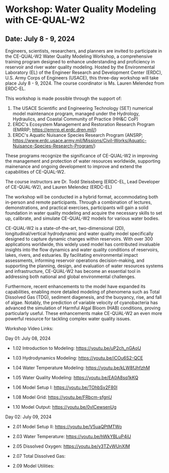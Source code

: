 # Workshop: Water Quality Modeling with CE-QUAL-W2

## Date: July 8 - 9, 2024

Engineers, scientists, researchers, and planners are invited to participate in the CE-QUAL-W2 Water Quality Modeling Workshop, a comprehensive training program designed to enhance understanding and proficiency in reservoir and river water quality modeling. Hosted by the Environmental Laboratory (EL) of the Engineer Research and Development Center (ERDC), U.S. Army Corps of Engineers (USACE), this three-day workshop will take place July 8 - 9, 2024. The course coordinator is Ms. Lauren Melendez from ERDC-EL.

This workshop is made possible through the support of:

1. The USACE Scientific and Engineering Technology (SET) numerical model maintenance program, managed under the Hydrology, Hydraulics, and Coastal Community of Practice (HH&C CoP)
2. ERDC's Ecosystem Management and Restoration Research Program (EMRRP; https://emrrp.el.erdc.dren.mil/)
3. ERDC's Aquatic Nuisance Species Research Program (ANSRP; https://www.erdc.usace.army.mil/Missions/Civil-Works/Aquatic-Nuisance-Species-Research-Program/)

These programs recognize the significance of CE-QUAL-W2 in improving the management and protection of water resources worldwide, supporting mainenance and ongoing development to improve and extend the capabilities of CE-QUAL-W2.

The course instructors are Dr. Todd Steissberg (ERDC-EL, Lead Developer of CE-QUAL-W2), and Lauren Melendez (ERDC-EL)

The workshop will be conducted in a hybrid format, accommodating both in-person and remote participants. Through a combination of lectures, demonstrations, and practical exercises, participants will gain a solid foundation in water quality modeling and acquire the necessary skills to set up, calibrate, and simulate CE-QUAL-W2 models for various water bodies.

CE-QUAL-W2 is a state-of-the-art, two-dimensional (2D), longitudinal/vertical hydrodynamic and water quality model specifically designed to capture dynamic changes within reservoirs. With over 300 applications worldwide, this widely used model has contributed invaluable insights into the flow dynamics and water quality conditions of reservoirs, lakes, rivers, and estuaries. By facilitating environmental impact assessments, informing reservoir operations decision-making, and supporting the planning, design, and evaluation of water resources systems and infrastructure, CE-QUAL-W2 has become an essential tool in addressing both national and global environmental challenges.

Furthermore, recent enhancements to the model have expanded its capabilities, enabling more detailed modeling of phenomena such as Total Dissolved Gas (TDG), sediment diagenesis, and the buoyancy, rise, and fall of algae. Notably, the prediction of variable velocity of cyanobacteria has advanced the simulation of Harmful Algal Bloom (HAB) conditions, proving particularly useful. These enhancements make CE-QUAL-W2 an even more powerful resource for tackling complex water quality issues.

Workshop Video Links:

Day 01: July 08, 2024

- 1.02 Introduction to Modeling: https://youtu.be/uP2ch_nGAoU

- 1.03 Hydrodynamics Modeling: https://youtu.be/iCOu6S2-QCE

- 1.04 Water Temperature Modeling: https://youtu.be/kLW8fJhfzhM
  
- 1.05 Water Quality Modeling: https://youtu.be/EA0A8sq1kKQ
  
- 1.06 Model Setup I: https://youtu.be/TOhbSv2F80I
  
- 1.08 Model Grid: https://youtu.be/FRbcm-sfgnU

- 1.10 Model Output: https://youtu.be/0vICewsenUg
  

Day 02: July 09, 2024

- 2.01 Model Setup II: https://youtu.be/V5uaQPtMTWo
  
- 2.03 Water Temperature: https://youtu.be/hWkYBLuP4iU
  
- 2.05 Dissolved Oxygen: https://youtu.be/y3TZvWUnXlM
  
- 2.07 Total Dissolved Gas:

- 2.09 Model Utilities:
